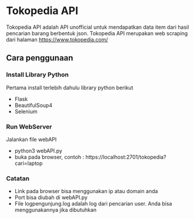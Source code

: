 ﻿# Tokopedia API

Tokopedia API adalah API unofficial untuk mendapatkan data item dari hasil pencarian barang berbentuk json. Tokopedia API merupakan web scraping dari halaman https://www.tokopedia.com/




## Cara penggunaan

### Install Library Python
Pertama install terlebih dahulu library python berikut
- Flask
- BeautifulSoup4
- Selenium
### Run WebServer
Jalankan file webAPI
- python3 webAPI.py
- buka pada browser, contoh : https://localhost:2701/tokopedia?cari=laptop

### Catatan
- Link pada browser bisa menggunakan ip atau domain anda
- Port bisa diubah di webAPI.py
- File logpengunjung.log adalah log dari pencarian user. Anda bisa menggunakannya jika dibutuhkan


